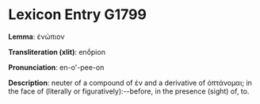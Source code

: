 # Lexicon Entry G1799

**Lemma**: ἐνώπιον

**Transliteration (xlit)**: enṓpion

**Pronunciation**: en-o'-pee-on

**Description**:
neuter of a compound of ἐν and a derivative of ὀπτάνομαι; in the face of (literally or figuratively):--before, in the presence (sight) of, to.
